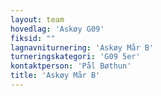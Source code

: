 ```yaml
---
layout: team
hovedlag: 'Askøy G09'
fiksid: ""
lagnavniturnering: 'Askøy Mår B'
turneringskategori: 'G09 5er'
kontaktperson: 'Pål Bøthun'
title: 'Askøy Mår B'
---
```

